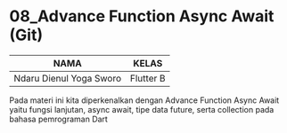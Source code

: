 # 08_Advance Function Async Await (Git)

| NAMA |  KELAS
|--|--|
| Ndaru Dienul Yoga Sworo  |  Flutter B

Pada materi ini kita diperkenalkan dengan Advance Function Async Await
yaitu fungsi lanjutan, async await, tipe data future, serta collection pada bahasa pemrograman Dart